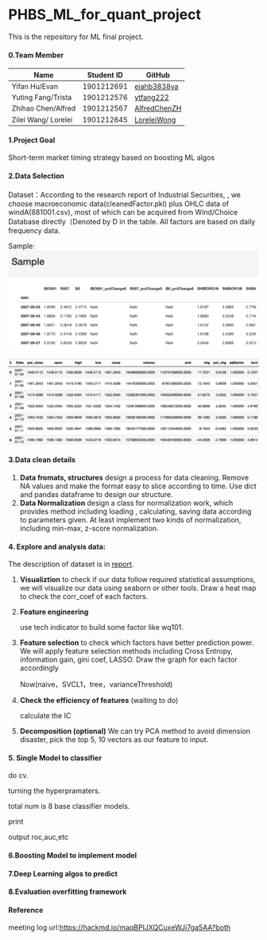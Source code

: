 # PHBS_ML_for_quant_project
This is the repository for ML final project.

#### 0.Team Member

| Name                | Student ID | GitHub                                          |
| ------------------- | ---------- | ----------------------------------------------- |
| Yifan Hu/Evan       | 1901212691 | [eiahb3838ya](https://github.com/eiahb3838ya)   |
| Yuting Fang/Trista  | 1901212576 | [ytfang222](https://github.com/ytfang222)       |
| Zhihao Chen/Alfred  | 1901212567 | [AlfredChenZH](https://github.com/AlfredChenZH) |
| Zilei Wang/ Lorelei | 1901212645 | [LoreleiWong](https://github.com/LoreleiWong)   |

#### 1.Project Goal

Short-term market timing strategy based on boosting ML algos

#### 2.Data Selection

Dataset：According to the research report of Industrial Securities, , we choose macroeconomic data(cleanedFactor.pkl) plus OHLC data of windA(881001.csv), most of which can be acquired from Wind/Choice Database directly（Denoted by D in the table. All factors are based on daily frequency data.

Sample:
![images](data/features.png)

![images](data/price.png)

#### 3.Data clean details

1. **Data fromats, structures**﻿
   ﻿design a process for data cleaning. Remove NA values and make the format easy to slice according to time. Use dict and pandas dataframe to design our structure.
2. **Data Normalization**﻿
   ﻿design a class for normalization work, which provides method including loading , calculating, saving data according to parameters given. At least implement two kinds of normalization, including min-max, z-score normalization.

#### 4. Explore and analysis data:

The description of dataset is in [report](data/report.html).

1. **Visualiztion**﻿
   ﻿to check if our data follow required statistical assumptions, we will visualize our data using seaborn or other tools. Draw a heat map to check the corr_coef of each factors. 

2. **Feature engineering**

   use tech indicator to build some factor like wq101.

3. **Feature selection**﻿
   ﻿to check which factors have better prediction power. We will apply feature selection methods including Cross Entropy, information gain, gini coef, LASSO. Draw the graph for each factor accordingly 

   Now(naive，SVCL1，tree，varianceThreshold)

4. **Check the efficiency of features** (waiting to do)

   calculate the IC

5. **Decomposition (optional)**﻿
   ﻿We can try PCA method to avoid dimension disaster, pick the top 5, 10 vectors as our feature to input.

#### 5. Single Model to classifier

do cv.

turning the hyperpramaters.

total num is  8 base classifier models.

print 

output roc,auc,etc

#### 6.Boosting Model to implement model



#### 7.Deep Learning algos to predict



#### 8.Evaluation overfitting framework



#### Reference



meeting log url:https://hackmd.io/maqBPlJXQCuxeWJi7ga5AA?both
